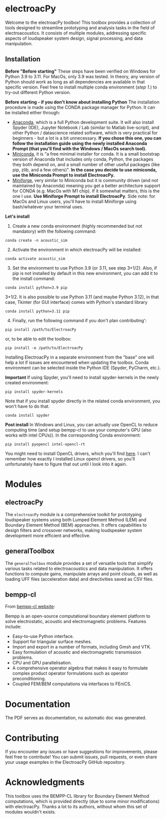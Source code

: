# electroacPy

Welcome to the electroacPy toolbox! This toolbox provides a collection of tools designed to streamline prototyping and analysis tasks in the field of electroacoustics. It consists of multiple modules, addressing specific aspects of loudspeaker system design, signal processing, and data manipulation.

## Installation

**Before "Before starting"**
These steps have been verified on Windows for Python 3.9 to 3.11. For MacOs, only 3.9 was tested. In theory, any version of Python should work as long as all dependencies are available in that specific version. Feel free to install multiple conda environment (*step 1.*) to try-out different Python version. 

**Before starting - if you don't know about installing Python**
The installation procedure is made using the CONDA package manager for Python. It can be installed either through:
- [Anaconda](https://www.anaconda.com/download/), which is a full Python development suite. It will also install Spyder (IDE), Jupyter Notebook / Lab (similar to Matlab live-script), and other Python / datascience related software, which is very practical for beginners - but a lot is a bit unnecessary. **If you chose this one, you can follow the installation guide using the newly installed Anaconda Prompt (that you'll find with the Windows / MacOs search tool).**
- [Miniconda](https://docs.anaconda.com/free/miniconda/miniconda-install/), it is "a free minimal installer for conda. It is a small bootstrap version of Anaconda that includes only conda, Python, the packages they both depend on, and a small number of other useful packages (like pip, zlib, and a few others)". **In the case you decide to use miniconda, use the Miniconda Prompt to install ElectroacPy.**
- [Miniforge](https://conda-forge.org/miniforge/), very similar to Miniconda but it is community driven (and not maintained by Anaconda) meaning you get a better architecture support for CONDA (e.g. MacOs with M1 chip). If it somewhat matters, this is the one I use. **Use Miniforge Prompt to install ElectroacPy**. Side note: for MacOs and Linux users, you'll have to install Miniforge using bash/whatever your terminal uses.

**Let's install**

1. Create a new conda environment (highly recommended but not mandatory) with the following command:

```shell
conda create -n acoustic_sim
```
   
2. Activate the environment in which electroacPy will be installed:

```shell
conda activate acoustic_sim
```

3. Set the environment to use Python 3.9 (or 3.11, see step 3+1/2). Also, if pip is not installed by default in this new environment, you can add it to the install command:

```shell
conda install python=3.9 pip
```

3+1/2. It is also possible to use Python 3.11 (and maybe Python 3.12), in that case, Tkinter (for GUI interface) comes with Python's standard library
```shell
conda install python=3.11 pip
```

4. Finally, run the following command if you don't plan contributing':

```shell
pip install /path/to/ElectroacPy
```

or, to be able to edit the toolbox:

```shell
pip install -e /path/to/ElectroacPy
```

Installing ElectroacPy in a separate environment from the "base" one will help a lot if issues are encountered when updating the toolbox. Conda environment can be selected inside the Python IDE (Spyder, PyCharm, etc.).

**Important**
If using Spyder, you'll need to install spyder-kernels in the newly created environment:
```shell
pip install spyder-kernels
```
Note that if you install spyder directly in the related conda environment, you won't have to do that.
```shell
conda install spyder
```


**Post install**
In Windows and Linux, you can actually use OpenCL to reduce computing time (and setup bempp-cl to use your computer's GPU (also works with intel CPUs)). In the corresponding Conda environment:
```shell
pip install pyopencl intel-opencl-rt
```
You might need to install OpenCL drivers, which you'll find [here](https://www.intel.com/content/www/us/en/developer/articles/technical/intel-cpu-runtime-for-opencl-applications-with-sycl-support.html). I can't remember how exactly I installed Linux opencl drivers, so you'll unfortunately have to figure that out until I look into it again.

# Modules

## electroacPy

The `electroacPy` module is a comprehensive toolkit for prototyping loudspeaker systems using both Lumped Element Method (LEM) and Boundary Element Method (BEM) approaches. It offers capabilities to design filters and crossover networks, making loudspeaker system development more efficient and effective.

## generalToolbox

The `generalToolbox` module provides a set of versatile tools that simplify various tasks related to electroacoustics and data manipulation. It offers functions to compute gains, manipulate arrays and point clouds, as well as loading UFF files (acceleration data) and directivities saved as CSV files.

## bempp-cl
From [bempp-cl website](https://bempp.com):

Bempp is an open-source computational boundary element platform to solve electrostatic, acoustic and electromagnetic problems. Features include:
- Easy-to-use Python interface.
- Support for triangular surface meshes.
- Import and export in a number of formats, including Gmsh and VTK.
- Easy formulation of acoustic and electromagnetic transmission problems.
- CPU and GPU parallelisation.
- A comprehensive operator algebra that makes it easy to formulate complex product operator formulations such as operator preconditioning.
- Coupled FEM/BEM computations via interfaces to FEniCS.

# Documentation

The PDF serves as documentation, no automatic doc was generated. 

# Contributing

If you encounter any issues or have suggestions for improvements, please feel free to contribute! You can submit issues, pull requests, or even share your usage examples in the ElectroacPy GitHub repository.

# Acknowledgments

This toolbox uses the BEMPP-CL library for Boundary Element Method computations, which is provided directly (due to some minor modifications) with electroacPy. Thanks a lot to its authors, without whom this set of modules wouldn't exists. 
